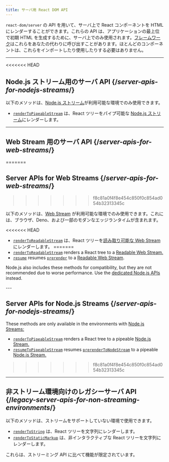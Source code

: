 ```yaml
---
title: サーバ用 React DOM API
---
```


<Intro>

`react-dom/server` の API を用いて、サーバ上で React コンポーネントを HTML にレンダーすることができます。これらの API は、アプリケーションの最上位で初期 HTML を生成するために、サーバ上でのみ使用されます。[フレームワーク](/learn/start-a-new-react-project#full-stack-frameworks)はこれらをあなたの代わりに呼び出すことがあります。ほとんどのコンポーネントは、これらをインポートしたり使用したりする必要はありません。

</Intro>

---

<<<<<<< HEAD
## Node.js ストリーム用のサーバ API {/*server-apis-for-nodejs-streams*/}

以下のメソッドは、[Node.js ストリーム](https://nodejs.org/api/stream.html)が利用可能な環境でのみ使用できます。

* [`renderToPipeableStream`](/reference/react-dom/server/renderToPipeableStream) は、React ツリーをパイプ可能な [Node.js ストリーム](https://nodejs.org/api/stream.html)にレンダーします。

---

## Web Stream 用のサーバ API {/*server-apis-for-web-streams*/}
=======
## Server APIs for Web Streams {/*server-apis-for-web-streams*/}
>>>>>>> f8c81a0f4f8e454c850f0c854ad054b32313345c

以下のメソッドは、[Web Stream](https://developer.mozilla.org/en-US/docs/Web/API/Streams_API) が利用可能な環境でのみ使用できます。これには、ブラウザ、Deno、および一部のモダンなエッジランタイムが含まれます。

<<<<<<< HEAD
* [`renderToReadableStream`](/reference/react-dom/server/renderToReadableStream) は、React ツリーを[読み取り可能な Web Stream](https://developer.mozilla.org/en-US/docs/Web/API/ReadableStream) にレンダーします。
=======
* [`renderToReadableStream`](/reference/react-dom/server/renderToReadableStream) renders a React tree to a [Readable Web Stream.](https://developer.mozilla.org/en-US/docs/Web/API/ReadableStream)
* [`resume`](/reference/react-dom/server/renderToPipeableStream) resumes [`prerender`](/reference/react-dom/static/prerender) to a [Readable Web Stream](https://developer.mozilla.org/en-US/docs/Web/API/ReadableStream).


<Note>

Node.js also includes these methods for compatibility, but they are not recommended due to worse performance. Use the [dedicated Node.js APIs](#server-apis-for-nodejs-streams) instead.

</Note>
---

## Server APIs for Node.js Streams {/*server-apis-for-nodejs-streams*/}

These methods are only available in the environments with [Node.js Streams:](https://nodejs.org/api/stream.html)

* [`renderToPipeableStream`](/reference/react-dom/server/renderToPipeableStream) renders a React tree to a pipeable [Node.js Stream.](https://nodejs.org/api/stream.html)
* [`resumeToPipeableStream`](/reference/react-dom/server/renderToPipeableStream) resumes [`prerenderToNodeStream`](/reference/react-dom/static/prerenderToNodeStream) to a pipeable [Node.js Stream.](https://nodejs.org/api/stream.html)
>>>>>>> f8c81a0f4f8e454c850f0c854ad054b32313345c

---

## 非ストリーム環境向けのレガシーサーバ API {/*legacy-server-apis-for-non-streaming-environments*/}

以下のメソッドは、ストリームをサポートしていない環境で使用できます。

* [`renderToString`](/reference/react-dom/server/renderToString) は、React ツリーを文字列にレンダーします。
* [`renderToStaticMarkup`](/reference/react-dom/server/renderToStaticMarkup) は、非インタラクティブな React ツリーを文字列にレンダーします。

これらは、ストリーミング API に比べて機能が限定されています。
